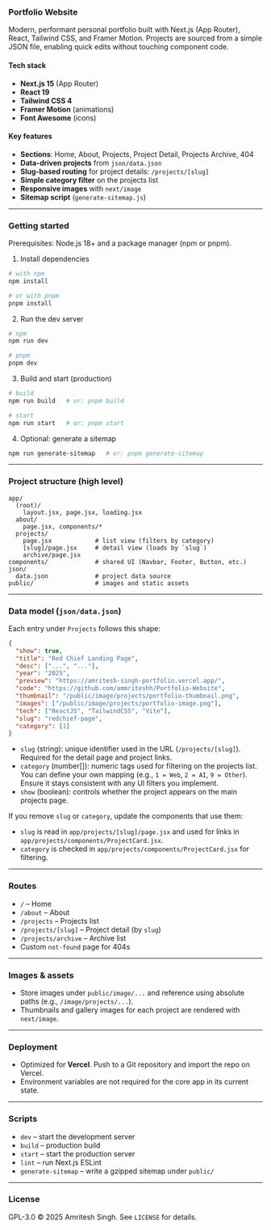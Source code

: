 ### Portfolio Website

Modern, performant personal portfolio built with Next.js (App Router), React, Tailwind CSS, and Framer Motion. Projects are sourced from a simple JSON file, enabling quick edits without touching component code.

#### Tech stack

- **Next.js 15** (App Router)
- **React 19**
- **Tailwind CSS 4**
- **Framer Motion** (animations)
- **Font Awesome** (icons)

#### Key features

- **Sections**: Home, About, Projects, Project Detail, Projects Archive, 404
- **Data-driven projects** from `json/data.json`
- **Slug-based routing** for project details: `/projects/[slug]`
- **Simple category filter** on the projects list
- **Responsive images** with `next/image`
- **Sitemap script** (`generate-sitemap.js`)

---

### Getting started

Prerequisites: Node.js 18+ and a package manager (npm or pnpm).

1. Install dependencies

```bash
# with npm
npm install

# or with pnpm
pnpm install
```

2. Run the dev server

```bash
# npm
npm run dev

# pnpm
pnpm dev
```

3. Build and start (production)

```bash
# build
npm run build   # or: pnpm build

# start
npm run start   # or: pnpm start
```

4. Optional: generate a sitemap

```bash
npm run generate-sitemap   # or: pnpm generate-sitemap
```

---

### Project structure (high level)

```
app/
  (root)/
    layout.jsx, page.jsx, loading.jsx
  about/
    page.jsx, components/*
  projects/
    page.jsx            # list view (filters by category)
    [slug]/page.jsx     # detail view (loads by `slug`)
    archive/page.jsx
components/             # shared UI (Navbar, Footer, Button, etc.)
json/
  data.json             # project data source
public/                 # images and static assets
```

---

### Data model (`json/data.json`)

Each entry under `Projects` follows this shape:

```json
{
  "show": true,
  "title": "Red Chief Landing Page",
  "desc": ["...", "..."],
  "year": "2025",
  "preview": "https://amritesh-singh-portfolio.vercel.app/",
  "code": "https://github.com/ammriteshh/Portfolio-Website",
  "thumbnail": "/public/image/projects/portfolio-thumbnail.png",
  "images": ["/public/image/projects/portfolio-image.png"],
  "tech": ["ReactJS", "TailwindCSS", "Vite"],
  "slug": "redchief-page",
  "category": [1]
}
```

- `slug` (string): unique identifier used in the URL (`/projects/[slug]`). Required for the detail page and project links.
- `category` (number[]): numeric tags used for filtering on the projects list. You can define your own mapping (e.g., `1 = Web`, `2 = AI`, `9 = Other`). Ensure it stays consistent with any UI filters you implement.
- `show` (boolean): controls whether the project appears on the main projects page.

If you remove `slug` or `category`, update the components that use them:

- `slug` is read in `app/projects/[slug]/page.jsx` and used for links in `app/projects/components/ProjectCard.jsx`.
- `category` is checked in `app/projects/components/ProjectCard.jsx` for filtering.

---

### Routes

- `/` – Home
- `/about` – About
- `/projects` – Projects list
- `/projects/[slug]` – Project detail (by `slug`)
- `/projects/archive` – Archive list
- Custom `not-found` page for 404s

---

### Images & assets

- Store images under `public/image/...` and reference using absolute paths (e.g., `/image/projects/...`).
- Thumbnails and gallery images for each project are rendered with `next/image`.

---

### Deployment

- Optimized for **Vercel**. Push to a Git repository and import the repo on Vercel.
- Environment variables are not required for the core app in its current state.

---

### Scripts

- `dev` – start the development server
- `build` – production build
- `start` – start the production server
- `lint` – run Next.js ESLint
- `generate-sitemap` – write a gzipped sitemap under `public/`

---

### License

GPL-3.0 © 2025 Amritesh Singh. See `LICENSE` for details.
